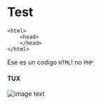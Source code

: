 # Test

    <html>
        <head>
        </head>
    </html>
    
Ese es un codigo `HTML`! no `PHP`

#### TUX
![image text](https://w7.pngwing.com/pngs/536/429/png-transparent-club-penguin-clothing-fan-art-pin-penguin-blue-animals-pin.png)
